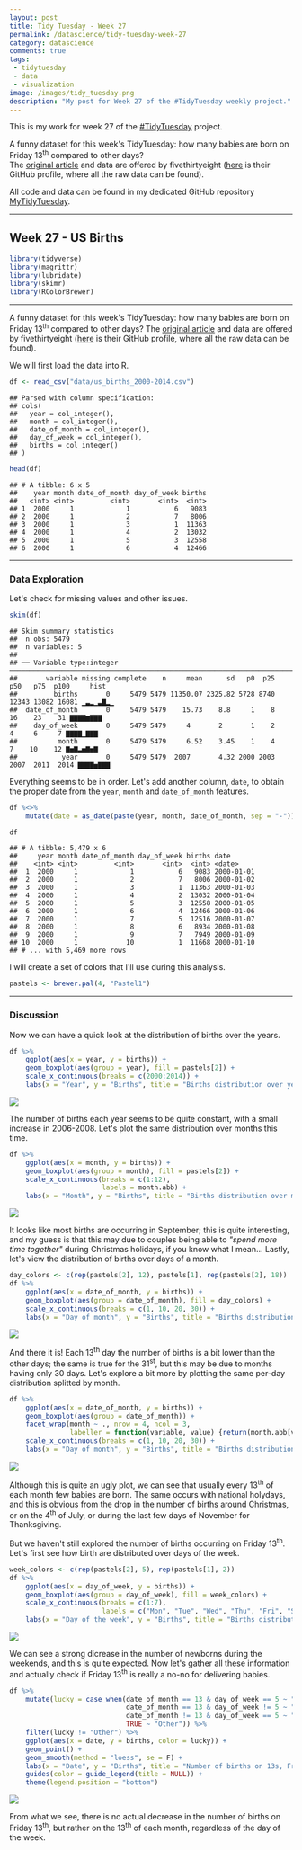 ```yaml
---
layout: post
title: Tidy Tuesday - Week 27
permalink: /datascience/tidy-tuesday-week-27
category: datascience
comments: true
tags: 
 - tidytuesday
 - data
 - visualization
image: /images/tidy_tuesday.png
description: "My post for Week 27 of the #TidyTuesday weekly project."
---
```

This is my work for week 27 of the [#TidyTuesday](https://thomasmock.netlify.com/post/tidytuesday-a-weekly-social-data-project-in-r/) project.  

A funny dataset for this week's TidyTuesday: how many babies are born on Friday 13<sup>th</sup> compared to other days?  
The [original article](https://fivethirtyeight.com/features/some-people-are-too-superstitious-to-have-a-baby-on-friday-the-13th/) and data are offered by fivethirtyeight ([here](https://github.com/rudeboybert/fivethirtyeight) is their GitHub profile, where all the raw data can be found).  

All code and data can be found in my dedicated GitHub repository [MyTidyTuesday](https://github.com/robertopreste/MyTidyTuesday).  

___

## Week 27 - US Births  

``` r
library(tidyverse)
library(magrittr)
library(lubridate)
library(skimr)
library(RColorBrewer)
```

------------------------------------------------------------------------

A funny dataset for this week's TidyTuesday: how many babies are born on Friday 13<sup>th</sup> compared to other days?
The [original article](https://fivethirtyeight.com/features/some-people-are-too-superstitious-to-have-a-baby-on-friday-the-13th/) and data are offered by fivethirtyeight ([here](https://github.com/rudeboybert/fivethirtyeight) is their GitHub profile, where all the raw data can be found).

We will first load the data into R.

``` r
df <- read_csv("data/us_births_2000-2014.csv")
```

    ## Parsed with column specification:
    ## cols(
    ##   year = col_integer(),
    ##   month = col_integer(),
    ##   date_of_month = col_integer(),
    ##   day_of_week = col_integer(),
    ##   births = col_integer()
    ## )

``` r
head(df)
```

    ## # A tibble: 6 x 5
    ##    year month date_of_month day_of_week births
    ##   <int> <int>         <int>       <int>  <int>
    ## 1  2000     1             1           6   9083
    ## 2  2000     1             2           7   8006
    ## 3  2000     1             3           1  11363
    ## 4  2000     1             4           2  13032
    ## 5  2000     1             5           3  12558
    ## 6  2000     1             6           4  12466

------------------------------------------------------------------------

### Data Exploration  

Let's check for missing values and other issues.

``` r
skim(df)
```

    ## Skim summary statistics
    ##  n obs: 5479 
    ##  n variables: 5 
    ## 
    ## ── Variable type:integer ──────────────────────────────────────────────────────────────────────────────────────────
    ##       variable missing complete    n     mean      sd   p0  p25   p50   p75  p100     hist
    ##         births       0     5479 5479 11350.07 2325.82 5728 8740 12343 13082 16081 ▁▃▂▁▃▇▂▁
    ##  date_of_month       0     5479 5479    15.73    8.8     1    8    16    23    31 ▇▇▇▇▆▇▇▇
    ##    day_of_week       0     5479 5479     4       2       1    2     4     6     7 ▇▇▇▇▁▇▇▇
    ##          month       0     5479 5479     6.52    3.45    1    4     7    10    12 ▇▅▇▃▅▇▅▇
    ##           year       0     5479 5479  2007       4.32 2000 2003  2007  2011  2014 ▇▇▇▇▅▇▇▇


Everything seems to be in order.
Let's add another column, `date`, to obtain the proper date from the `year`, `month` and `date_of_month` features.

``` r
df %<>% 
    mutate(date = as_date(paste(year, month, date_of_month, sep = "-")))
```

``` r
df
```

    ## # A tibble: 5,479 x 6
    ##     year month date_of_month day_of_week births date      
    ##    <int> <int>         <int>       <int>  <int> <date>    
    ##  1  2000     1             1           6   9083 2000-01-01
    ##  2  2000     1             2           7   8006 2000-01-02
    ##  3  2000     1             3           1  11363 2000-01-03
    ##  4  2000     1             4           2  13032 2000-01-04
    ##  5  2000     1             5           3  12558 2000-01-05
    ##  6  2000     1             6           4  12466 2000-01-06
    ##  7  2000     1             7           5  12516 2000-01-07
    ##  8  2000     1             8           6   8934 2000-01-08
    ##  9  2000     1             9           7   7949 2000-01-09
    ## 10  2000     1            10           1  11668 2000-01-10
    ## # ... with 5,469 more rows

I will create a set of colors that I'll use during this analysis.

``` r
pastels <- brewer.pal(4, "Pastel1")
```

------------------------------------------------------------------------

### Discussion  

Now we can have a quick look at the distribution of births over the years.

``` r
df %>% 
    ggplot(aes(x = year, y = births)) + 
    geom_boxplot(aes(group = year), fill = pastels[2]) + 
    scale_x_continuous(breaks = c(2000:2014)) + 
    labs(x = "Year", y = "Births", title = "Births distribution over years")
```

![](/images/Week_27_files/figure-markdown_github/unnamed-chunk-8-1.png)

The number of births each year seems to be quite constant, with a small increase in 2006-2008.
Let's plot the same distribution over months this time.

``` r
df %>% 
    ggplot(aes(x = month, y = births)) + 
    geom_boxplot(aes(group = month), fill = pastels[2]) + 
    scale_x_continuous(breaks = c(1:12), 
                       labels = month.abb) + 
    labs(x = "Month", y = "Births", title = "Births distribution over months")
```

![](/images/Week_27_files/figure-markdown_github/unnamed-chunk-9-1.png)

It looks like most births are occurring in September; this is quite interesting, and my guess is that this may due to couples being able to *"spend more time together"* during Christmas holidays, if you know what I mean...
Lastly, let's view the distribution of births over days of a month.

``` r
day_colors <- c(rep(pastels[2], 12), pastels[1], rep(pastels[2], 18))
df %>% 
    ggplot(aes(x = date_of_month, y = births)) + 
    geom_boxplot(aes(group = date_of_month), fill = day_colors) + 
    scale_x_continuous(breaks = c(1, 10, 20, 30)) + 
    labs(x = "Day of month", y = "Births", title = "Births distribution over days of the month")
```

![](/images/Week_27_files/figure-markdown_github/unnamed-chunk-10-1.png)

And there it is! Each 13<sup>th</sup> day the number of births is a bit lower than the other days; the same is true for the 31<sup>st</sup>, but this may be due to months having only 30 days. Let's explore a bit more by plotting the same per-day distribution splitted by month.

``` r
df %>% 
    ggplot(aes(x = date_of_month, y = births)) + 
    geom_boxplot(aes(group = date_of_month)) +
    facet_wrap(month ~ ., nrow = 4, ncol = 3, 
               labeller = function(variable, value) {return(month.abb[value])}) + 
    scale_x_continuous(breaks = c(1, 10, 20, 30)) + 
    labs(x = "Day of month", y = "Births", title = "Births distribution over days per each month")
```

![](/images/Week_27_files/figure-markdown_github/unnamed-chunk-11-1.png)

Although this is quite an ugly plot, we can see that usually every 13<sup>th</sup> of each month few babies are born. The same occurs with national holydays, and this is obvious from the drop in the number of births around Christmas, or on the 4<sup>th</sup> of July, or during the last few days of November for Thanksgiving.

But we haven't still explored the number of births occurring on Friday 13<sup>th</sup>.
Let's first see how birth are distributed over days of the week.

``` r
week_colors <- c(rep(pastels[2], 5), rep(pastels[1], 2))
df %>% 
    ggplot(aes(x = day_of_week, y = births)) + 
    geom_boxplot(aes(group = day_of_week), fill = week_colors) + 
    scale_x_continuous(breaks = c(1:7), 
                       labels = c("Mon", "Tue", "Wed", "Thu", "Fri", "Sat", "Sun")) +
    labs(x = "Day of the week", y = "Births", title = "Births distribution over the week")
```

![](/images/Week_27_files/figure-markdown_github/unnamed-chunk-12-1.png)

We can see a strong dicrease in the number of newborns during the weekends, and this is quite expected.
Now let's gather all these information and actually check if Friday 13<sup>th</sup> is really a no-no for delivering babies.

``` r
df %>% 
    mutate(lucky = case_when(date_of_month == 13 & day_of_week == 5 ~ "Friday 13", 
                             date_of_month == 13 & day_of_week != 5 ~ "Regular 13",
                             date_of_month != 13 & day_of_week == 5 ~ "Regular Friday", 
                             TRUE ~ "Other")) %>% 
    filter(lucky != "Other") %>% 
    ggplot(aes(x = date, y = births, color = lucky)) + 
    geom_point() + 
    geom_smooth(method = "loess", se = F) + 
    labs(x = "Date", y = "Births", title = "Number of births on 13s, Fridays and Friday 13s") + 
    guides(color = guide_legend(title = NULL)) + 
    theme(legend.position = "bottom")
```

![](/images/Week_27_files/figure-markdown_github/unnamed-chunk-13-1.png)

From what we see, there is no actual decrease in the number of births on Friday 13<sup>th</sup>, but rather on the 13<sup>th</sup> of each month, regardless of the day of the week.

